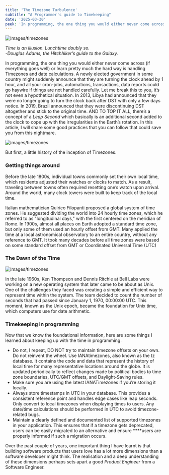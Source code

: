 ```yaml
---
title: 'The Timezone Turbulence'
subtitle: "A Programmer's guide to Timekeeping"
date: '2025-03-30'
peek: 'In programming, the one thing you would either never come across (if everything goes well) or learn pretty much the hard way is handling Timezones and date calculations.'
---
```


![images/timezones](/images/timezones.png)

_Time is an illusion. Lunchtime doubly so._ <br/>
_-Douglas Adams, the Hitchhiker’s guide to the Galaxy._

In programming, the one thing you would either never come across (if everything goes well) or learn pretty much the hard way is handling Timezones and date calculations. A newly elected government in some country might suddenly announce that they are turning the clock ahead by 1 hour, and all your cron-jobs, automations, transactions, data reports could go haywire if things are not handled carefully. Let me break this to you, it’s not even a hypothetical situation. In 2013, Libya had announced that they were no longer going to turn the clock back after DST with only a few days notice. In 2019, Brazil announced that they were discontinuing DST altogether and stick to the original time. AND TO TOP  IT ALL, there’s a concept of a *Leap Second* which basically is an additional second added to the clock to cope up with the irregularities in the Earth’s rotation. In this article, I will share some good practices that you can follow that could save you from this nightmare.

![images/timezones](/images/dst.png)

But first, a little history of the inception of Timezones.

### Getting things around

Before the late 1800s, individual towns commonly set their own local time, which residents adjusted their watches or clocks to match. As a result, traveling between towns often required resetting one’s watch upon arrival. Around the world, many clock towers were built to keep track of the local time.

Italian mathematician Quirico Filopanti proposed a global system of time zones. He suggested dividing the world into 24 hourly time zones, which he referred to as "longitudinal days," with the first centered on the meridian of Rome. In 1900s, almost all places on Earth adopted a standard time zone, but only some of them used an hourly offset from GMT. Many applied the time at a local astronomical observatory to an entire country, without any reference to GMT. It took many decades before all time zones were based on some standard offset from GMT or Coordinated Universal Time (UTC)

### The Dawn of the Time

![images/timezones](/images/dk.png)

In the late 1960s, Ken Thompson and Dennis Ritchie at Bell Labs were working on a new operating system that later came to be about as Unix. One of the challenges they faced was creating a simple and efficient way to represent time within the system. The team decided to count the number of seconds that had passed since January 1, 1970, 00:00:00 UTC. This moment, known as the Unix epoch, became the foundation for Unix time, which computers use for date arithmetic.

### Timekeeping in programming

Now that we know the foundational information, here are some things I learned about keeping up with the time in programming.

- Do not, I repeat, DO NOT try to maintain timezone offsets on your own. Do not reinvent the wheel. Use IANAtimezones, also known as the tz database. It contains the code and data that represent the history of local time for many representative locations around the globe. It is updated periodically to reflect changes made by political bodies to time zone boundaries, UTC/GMT offsets, and Daylight-Saving rules.
- Make sure you are using the latest IANATimezones if you’re storing it locally.
- Always store timestamps in UTC in your database. This provides a consistent reference point and handles edge cases like leap seconds. Only convert to local timezones when displaying times to users. Any date/time calculations should be performed in UTC to avoid timezone-related bugs.
- Maintain a clearly defined and documented list of supported timezones in your application. This ensures that if a timezone gets deprecated, users can be easily migrated to an alternative and ensure ****users are properly informed if such a migration occurs.

Over the past couple of years, one important thing I have learnt is that building software products that users love has a lot more dimensions than a software developer might think. The realisation and a deep understanding of these dimensions perhaps sets apart a good _Product Engineer_ from a Software Engineer.